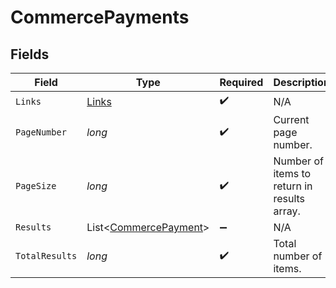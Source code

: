 # CommercePayments


## Fields

| Field                                                           | Type                                                            | Required                                                        | Description                                                     |
| --------------------------------------------------------------- | --------------------------------------------------------------- | --------------------------------------------------------------- | --------------------------------------------------------------- |
| `Links`                                                         | [Links](../../Models/Shared/Links.md)                           | :heavy_check_mark:                                              | N/A                                                             |
| `PageNumber`                                                    | *long*                                                          | :heavy_check_mark:                                              | Current page number.                                            |
| `PageSize`                                                      | *long*                                                          | :heavy_check_mark:                                              | Number of items to return in results array.                     |
| `Results`                                                       | List<[CommercePayment](../../Models/Shared/CommercePayment.md)> | :heavy_minus_sign:                                              | N/A                                                             |
| `TotalResults`                                                  | *long*                                                          | :heavy_check_mark:                                              | Total number of items.                                          |